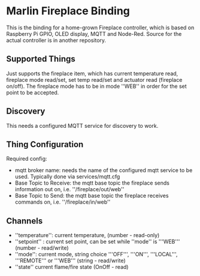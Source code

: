 # Marlin Fireplace Binding

This is the binding for a home-grown Fireplace controller, which is based on Raspberry Pi GPIO, OLED display, MQTT and Node-Red. Source for the actual controller is in another repository.

## Supported Things

Just supports the fireplace item, which has current temperature read, fireplace mode read/set, set temp read/set and actuator read (fireplace on/off). The fireplace mode has to be in mode ''WEB'' in order for the set point to be accepted.

## Discovery
This needs a configured MQTT service for discovery to work.


## Thing Configuration

Required config:
* mqtt broker name: needs the name of the configured mqtt service to be used. Typically done via services/mqtt.cfg
* Base Topic to Receive: the mqtt base topic the fireplace sends information out on, i.e. ''/fireplace/out/web''
* Base Topic to Send: the mqtt base topic the fireplace receives commands on, i.e. ''/fireplace/in/web''

## Channels
* ''temperature'': current temperature, (number - read-only)
* ''setpoint'' : current set point, can be set while ''mode'' is '''WEB''' (number - read/write)
* ''mode'': current mode, string choice '''OFF''', '''ON''', '''LOCAL''', '''REMOTE''' or '''WEB''' (string - read/write)
* ''state'' current flame/fire state (OnOff - read)

